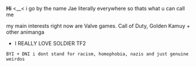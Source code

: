 
**Hi** <__< i go by the name Jae literally everywhere so thats what u can call me  

my main interests right now are Valve games. Call of Duty, Golden Kamuy + other animanga
 -   I REALLY LOVE SOLDIER TF2             

    BYI + DNI i dont stand for racism, homophobia, nazis and just genuine weirdos 
   

